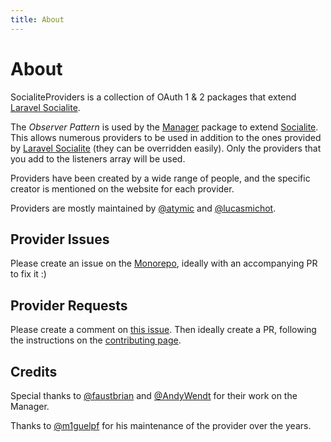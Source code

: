```yaml
---
title: About
---
```


# About

SocialiteProviders is a collection of OAuth 1 &amp; 2 packages that extend <a href="https://github.com/laravel/socialite">Laravel Socialite</a>.

The <i>Observer Pattern</i> is used by the <a href="https://github.com/SocialiteProviders/Manager">Manager</a>
package to extend <a href="https://github.com/laravel/socialite">Socialite</a>.  This allows numerous providers to be used
in addition to the ones provided by <a href="https://github.com/laravel/socialite">Laravel Socialite</a>
(they can be overridden easily).  Only the providers that you add to the listeners array will be used.

Providers have been created by a wide range of people, and the specific creator is mentioned on the website for each provider.

Providers are mostly maintained by <a href="https://atymic.dev">@atymic</a> and <a href="https://github.com/lucasmichot">@lucasmichot</a>.

## Provider Issues 

Please create an issue on the [Monorepo](https://github.com/SocialiteProviders/Providers), ideally with an accompanying PR to fix it :)

## Provider Requests

Please create a comment on [this issue](https://github.com/SocialiteProviders/Providers/issues/7510). Then ideally create a PR, following the instructions on the [contributing page](https://socialiteproviders.com/contribute/).

## Credits

Special thanks to <a href="https://github.com/faustbrian">@faustbrian</a> and <a href="https://github.com/AndyWendt">@AndyWendt</a> for their work on the Manager.

Thanks to <a href="https://github.com/m1guelpf">@m1guelpf</a> for his maintenance of the provider over the years.
